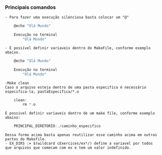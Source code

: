### Principais comandos
	- Para fazer uma execução silenciosa basta colocar um "@"
```c 
	@echo "Olá Mundo"

	Execução no terminal
		"Olá Mundo"
```
	- É possível definir variaveis dentro do MakeFile, conforme exemplo abaixo.
```c 
	@echo "Olá Mundo"

	Execução no terminal
		"Olá Mundo"
```
	-Make clean
	Caso o arquivo esteja dentro de uma pasta especifica é necessário especifica-la, pastaEspecifica/*.o
```c 
	clean:
		rm *.o
```
	É possível definir variaveis dentro de um make file, conforme exemplo abaixo:
```c 
	PRINCIPAL_DIRETORIO:./caminho_especifico
```
	Dessa forma acima basta apenas reutilizar esse caminho acima em outras partes do Makefile.
	- EX_DIRS := $(wildcard cExercices/ex*/) define a variavel por todos que arquivos que comecam com ex e tem um valor indefinido.
